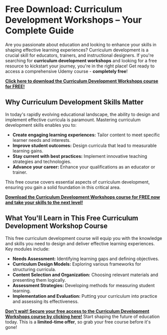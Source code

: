 # Free Download: Curriculum Development Workshops – Your Complete Guide

Are you passionate about education and looking to enhance your skills in shaping effective learning experiences? Curriculum development is a crucial skill for educators, trainers, and instructional designers. If you're searching for **curriculum development workshops** and looking for a free resource to kickstart your journey, you're in the right place! Get ready to access a comprehensive Udemy course - **completely free**!

[**Click here to download the Curriculum Development Workshops course for FREE!**](https://udemywork.com/curriculum-development-workshops)

## Why Curriculum Development Skills Matter

In today's rapidly evolving educational landscape, the ability to design and implement effective curricula is paramount. Mastering curriculum development skills enables you to:

*   **Create engaging learning experiences:** Tailor content to meet specific learner needs and interests.
*   **Improve student outcomes:** Design curricula that lead to measurable learning gains.
*   **Stay current with best practices:** Implement innovative teaching strategies and technologies.
*   **Advance your career:** Enhance your qualifications as an educator or trainer.

This free course covers essential aspects of curriculum development, ensuring you gain a solid foundation in this critical area.

[**Download the Curriculum Development Workshops course for FREE now and take your skills to the next level!**](https://udemywork.com/curriculum-development-workshops)

## What You'll Learn in This Free Curriculum Development Workshop Course

This free curriculum development course will equip you with the knowledge and skills you need to design and deliver effective learning experiences. Key modules include:

*   **Needs Assessment:** Identifying learning gaps and defining objectives.
*   **Curriculum Design Models:** Exploring various frameworks for structuring curricula.
*   **Content Selection and Organization:** Choosing relevant materials and presenting them logically.
*   **Assessment Strategies:** Developing methods for measuring student learning.
*   **Implementation and Evaluation:** Putting your curriculum into practice and assessing its effectiveness.

[**Don't wait! Secure your free access to the Curriculum Development Workshops course by clicking here!**](https://udemywork.com/curriculum-development-workshops) Start shaping the future of education today. This is a **limited-time offer**, so grab your free course before it's gone!
